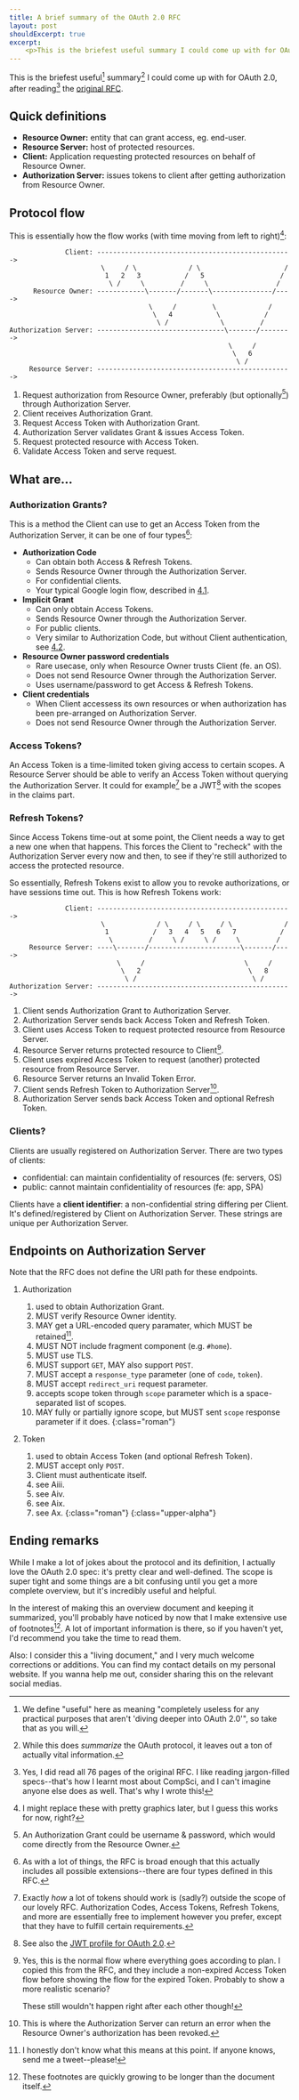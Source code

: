 ```yaml
---
title: A brief summary of the OAuth 2.0 RFC
layout: post
shouldExcerpt: true
excerpt:
    <p>This is the briefest useful summary I could come up with for OAuth 2.0, after reading the original RFC.</p>
---
```


This is the briefest useful[^lol-useful] summary[^lol-summary] I could come up
with for OAuth 2.0, after reading[^lol-reading] the [original
RFC][rfc6749].


[^lol-useful]:
    We define "useful" here as meaning "completely useless for any practical
    purposes that aren't 'diving deeper into OAuth 2.0'", so take that as you
    will.

[^lol-summary]:
    While this does _summarize_ the OAuth protocol, it leaves out a ton of
    actually vital information.

[^lol-reading]:
    Yes, I did read all 76 pages of the original RFC. I like reading
    jargon-filled specs--that's how I learnt most about CompSci, and I can't
    imagine anyone else does as well.  That's why I wrote this!

## Quick definitions

- **Resource Owner:** entity that can grant access, eg. end-user.
- **Resource Server:** host of protected resources.
- **Client:** Application requesting protected resources on behalf of Resource
  Owner.
- **Authorization Server:** issues tokens to client after getting authorization
  from Resource Owner.


## Protocol flow

This is essentially how the flow works (with time moving from left to
right)[^text-graphs]:


```
              Client: ------------------------------------------------->
                       \     / \             / \                     /
                        1   2   3           /   5                   /
                         \ /     \         /     \                 /
      Resource Owner: ------------\-------/-------\---------------/---->
                                   \     /         \             /
                                    \   4           \           /
                                     \ /             \         /
Authorization Server: --------------------------------\-------/-------->
                                                       \     /
                                                        \   6
                                                         \ /
     Resource Server: ------------------------------------------------->
```

1. Request authorization from Resource Owner, preferably (but
   optionally[^optional]) through Authorization Server.
2. Client receives Authorization Grant.
3. Request Access Token with Authorization Grant.
4. Authorization Server validates Grant & issues Access Token.
5. Request protected resource with Access Token.
6. Validate Access Token and serve request.

[^text-graphs]:
    I might replace these with pretty graphics later, but I guess this works
    for now, right?

[^optional]:
    An Authorization Grant could be username & password, which would
    come directly from the Resource Owner.

## What are…

### Authorization Grants?

This is a method the Client can use to get an Access Token from the
Authorization Server, it can be one of four types[^more-types]:

- **Authorization Code**
  - Can obtain both Access & Refresh Tokens.
  - Sends Resource Owner through the Authorization Server.
  - For confidential clients.
  - Your typical Google login flow, described in [4.1][rfc6749-4.1].
- **Implicit Grant**
  - Can only obtain Access Tokens.
  - Sends Resource Owner through the Authorization Server.
  - For public clients.
  - Very similar to Authorization Code, but without Client authentication, see
    [4.2][rfc6749-4.2].
- **Resource Owner password credentials**
  - Rare usecase, only when Resource Owner trusts Client (fe. an OS).
  - Does not send Resource Owner through the Authorization Server.
  - Uses username/password to get Access & Refresh Tokens.
- **Client credentials**
  - When Client accessess its own resources or when authorization has been
    pre-arranged on Authorization Server.
  - Does not send Resource Owner through the Authorization Server.


[^more-types]:
    As with a lot of things, the RFC is broad enough that this actually
    includes all possible extensions--there are four types defined in this RFC.

### Access Tokens?

An Access Token is a time-limited token giving access to certain scopes. A
Resource Server should be able to verify an Access Token without querying the
Authorization Server. It could for example[^rfc-scope] be a JWT[^more-rfcs]
with the scopes in the claims part.

[^rfc-scope]:
    Exactly _how_ a lot of tokens should work is (sadly?) outside the scope of
    our lovely RFC[^trigger-happy]. Authorization Codes, Access Tokens, Refresh
    Tokens, and more are essentially free to implement however you prefer,
    except that they have to fulfill certain requirements.

[^trigger-happy]:
    And the RFC authors are very happy to tell you that!

[^more-rfcs]:
    See also the [JWT profile for OAuth 2.0][rfc7523].

### Refresh Tokens?

Since Access Tokens time-out at some point, the Client needs a way to get a new
one when that happens. This forces the Client to "recheck" with the
Authorization Server every now and then, to see if they're still authorized to
access the protected resource.

So essentially, Refresh Tokens exist to allow you to revoke authorizations, or
have sessions time out. This is how Refresh Tokens work:

```
              Client: ------------------------------------------------->
                       \             / \     / \     / \             /
                        1           /   3   4   5   6   7           /
                         \         /     \ /     \ /     \         /
     Resource Server: ----\-------/-----------------------\-------/---->
                           \     /                         \     /
                            \   2                           \   8
                             \ /                             \ /
Authorization Server: ------------------------------------------------->
```

1. Client sends Authorization Grant to Authorization Server.
2. Authorization Server sends back Access Token and Refresh Token.
3. Client uses Access Token to request protected resource from Resource Server.
4. Resource Server returns protected resource to Client[^they-did-it-first].
5. Client uses expired Access Token to request (another) protected resource
   from Resource Server.
6. Resource Server returns an Invalid Token Error.
7. Client sends Refresh Token to Authorization Server[^revoke].
8. Authorization Server sends back Access Token and optional Refresh Token.


[^they-did-it-first]:
    Yes, this is the normal flow where everything goes according to plan. I
    copied this from the RFC, and they include a non-expired Access Token flow
    before showing the flow for the expired Token. Probably to show a more
    realistic scenario?

    These still wouldn't happen right after each other though!

[^revoke]:
    This is where the Authorization Server can return an error when the
    Resource Owner's authorization has been revoked.

### Clients?

Clients are usually registered on Authorization Server. There are two types of
clients:

- confidential: can maintain confidentiality of resources (fe: servers, OS)
- public: cannot maintain confidentiality of resources (fe: app, SPA)

Clients have a **client identifier**: a non-confidential string differing per
Client. It's defined/registered by Client on Authorization Server. These
strings are unique per Authorization Server.

## Endpoints on Authorization Server

Note that the RFC does not define the URI path for these endpoints.

1. Authorization
    1. used to obtain Authorization Grant.
    2. MUST verify Resource Owner identity.
    3. MAY get a URL-encoded query paramater, which MUST be retained[^idk].
    4. MUST NOT include fragment component (e.g. `#home`).
    5. MUST use TLS.
    6. MUST support `GET`, MAY also support `POST`.
    7. MUST accept a `response_type` parameter (one of `code`, `token`).
    8. MUST accept `redirect_uri` request parameter.
    9. accepts scope token through `scope` parameter which is a space-separated
       list of scopes.
   10. MAY fully or partially ignore scope, but MUST sent `scope` response
       parameter if it does.
   {:class="roman"}

2. Token
   1. used to obtain Access Token (and optional Refresh Token).
   2. MUST accept only `POST`.
   3. Client must authenticate itself.
   4. see Aiii.
   5. see Aiv.
   6. see Aix.
   7. see Ax.
   {:class="roman"}
{:class="upper-alpha"}


[^idk]:
    I honestly don't know what this means at this point. If anyone knows, send
    me a tweet--please!

## Ending remarks

While I make a lot of jokes about the protocol and its definition, I actually
love the OAuth 2.0 spec: it's pretty clear and well-defined. The scope is super
tight and some things are a bit confusing until you get a more complete
overview, but it's incredibly useful and helpful.

In the interest of making this an overview document and keeping it summarized,
you'll probably have noticed by now that I make extensive use of
footnotes[^milenotes]. A lot of important information is there, so if you
haven't yet, I'd recommend you take the time to read them.

Also: I consider this a "living document," and I very much welcome corrections
or additions. You can find my contact details on my personal website. If you
wanna help me out, consider sharing this on the relevant social medias.


[^milenotes]:
    These footnotes are quickly growing to be longer than the document itself.


[rfc6749]: https://tools.ietf.org/html/rfc6749 "The Oauth 2.0 Authorization Framework"
[rfc6749-4.1]: https://tools.ietf.org/html/rfc6749#section-4.1 "Authorization Code Grant"
[rfc6749-4.2]: https://tools.ietf.org/html/rfc6749#section-4.2 "Implicit Grant"
[rfc7523]: https://tools.ietf.org/html/rfc7523 "JSON Web Token (JWT) Profile for OAuth 2.0 Client Authentication and Authorization Grants"
